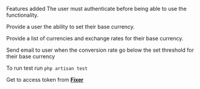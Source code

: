 Features added
The user must authenticate before being able to use the functionality.

Provide a user the ability to set their base currency.

Provide a list of currencies and exchange rates for their base currency.

Send email to user when the conversion rate go below the set threshold for their base currency

To run test run `php artisan test`

Get to access token from **[Fixer](http://fixer.io/)**
